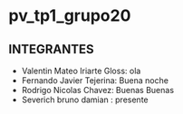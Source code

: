# pv_tp1_grupo20

## INTEGRANTES

- Valentin Mateo Iriarte Gloss: ola
- Fernando Javier Tejerina: Buena noche
- Rodrigo Nicolas Chavez: Buenas Buenas
- Severich bruno damian : presente

